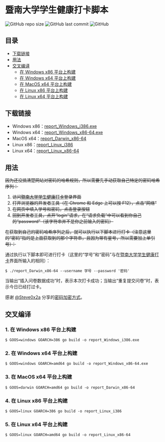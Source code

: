 # 暨南大学学生健康打卡脚本

![GitHub repo size](https://img.shields.io/github/repo-size/azxj/jnu-stu-health-report)
![GitHub last commit](https://img.shields.io/github/last-commit/azxj/jnu-stu-health-report)
![GitHub](https://img.shields.io/github/license/azxj/jnu-stu-health-report)

## 目录

- [下载链接](#links)
- [用法](#usages)
- [交叉编译](#build)
  - [在 Windows x86 平台上构建](#build-windows-x86)
  - [在 Windows x64 平台上构建](#build-windows-x64)
  - [在 MacOS x64 平台上构建](#build-macos-x64)
  - [在 Linux x86 平台上构建](#build-linux-x86)
  - [在 Linux x64 平台上构建](#build-linux-x64)

## <a name="links"></a> 下载链接

- Windows x86：[report_Windows_i386.exe](https://github.com/azxj/jnu-stu-health-report/releases/download/v1.1/report_Windows_i386.exe)
- Windows x64：[report_Windows_x86-64.exe](https://github.com/azxj/jnu-stu-health-report/releases/download/v1.1/report_Windows_x86-64.exe)
- MacOS x64：[report_Darwin_x86-64](https://github.com/azxj/jnu-stu-health-report/releases/download/v1.1/report_Darwin_x86-64)
- Linux x86：[report_Linux_i386](https://github.com/azxj/jnu-stu-health-report/releases/download/v1.1/report_Linux_i386)
- Linux x64：[report_Linux_x86-64](https://github.com/azxj/jnu-stu-health-report/releases/download/v1.1/report_Linux_x86-64)

## <a name="usages"></a> 用法

~~因为还没搞清楚网站对密码的哈希规则，所以需要先手动获取自己特定的密码哈希序列：~~

1. ~~访问[暨南大学学生健康打卡](https://stuhealth.jnu.edu.cn)登录界面~~
2. ~~打开浏览器的开发者工具（在 Chrome 和 Edge 上可以按 F12），点击“网络”~~
3. ~~在网页中填入学号和密码，点击登录按钮~~
4. ~~回到开发者工具，点开“login”请求，在“请求负载”中可以看到你自己的“password”（该字符串并不是你之前输入的密码）~~

~~在获取到自己的密码哈希序列之后，就可以执行以下脚本进行打卡（注意这里的“密码”指的是上面获取到的那个字符串，且因为带有星号，所以需要加上单引号）：~~

通过执行以下脚本即可进行打卡（这里的“学号”和“密码”与在[暨南大学学生健康打卡](https://stuhealth.jnu.edu.cn)界面所输入的相同）：

```shell
$ ./report_Darwin_x86-64 --username 学号 --password '密码'
```

当输出“插入问卷数据成功”时，表示本次打卡成功；当输出“重复提交问卷”时，表示今日已经打过卡。

感谢 [@Steve0x2a](https://github.com/Steve0x2a) 分享的[密码加密方式](https://github.com/azxj/jnu-stu-health-report/issues/1)。

## <a name="build"></a> 交叉编译

### <a name="build-windows-x86"></a> 1. 在 Windows x86 平台上构建

```shell
$ GOOS=windows GOARCH=386 go build -o report_Windows_i386.exe
```

### <a name="build-windows-x64"></a> 2. 在 Windows x64 平台上构建

```shell
$ GOOS=windows GOARCH=amd64 go build -o report_Windows_x86-64.exe
```

### <a name="build-macos-x64"></a> 3. 在 MacOS x64 平台上构建

```shell
$ GOOS=darwin GOARCH=amd64 go build -o report_Darwin_x86-64
```

### <a name="build-linux-x86"></a> 4. 在 Linux x86 平台上构建

```shell
$ GOOS=linux GOARCH=386 go build -o report_Linux_i386
```

### <a name="build-linux-x64"></a> 5. 在 Linux x64 平台上构建

```shell
$ GOOS=linux GOARCH=amd64 go build -o report_Linux_x86-64
```
